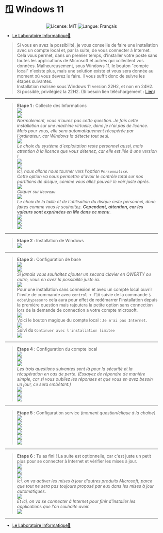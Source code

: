 # 🪟 **Windows 11**
<p align="center">
  <img src="https://img.shields.io/badge/License-MIT-blue.svg" alt="License: MIT" />
  <img src="https://img.shields.io/badge/langue-français-blue.svg" alt="Langue: Français" />
</p>

- [Le Laboratoire Informatique🔬](/Docs.md)

> Si vous en avez la possibilité, je vous conseille de faire une installation avec un compte local et, par la suite, de vous connecter à Internet. Cela vous permet, dans un premier temps, d’installer votre poste sans toutes les applications de Microsoft et autres qui collectent vos données. Malheureusement, sous Windows 11, le bouton "compte local" n'existe plus, mais une solution existe et vous sera donnée au moment où vous devrez le faire. Il vous suffit donc de suivre les étapes suivantes.       
Installation réalisée sous Windows 11 version 22H2, et non en 24H2. Si possible, privilégiez la 22H2. (Si besoin lien téléchargement : [Lien](https://lecrabeinfo.net/telecharger/windows-11-22h2-x64/))        

---

> **Etape 1** : Collecte des Informations       
![](/Ressources/Win11/1.png)        
![](/Ressources/Win11/2.png)        
> *Normalement, vous n'aurez pas cette question. Je fais cette installation sur une machine virtuelle, donc je n'ai pas de licence. Mais pour vous, elle sera automatiquement récupérée par l'ordinateur, car Windows la détecte tout seul.*        
![](/Ressources/Win11/3.png)        
> *Le choix du système d'exploitation reste personnel aussi, mais attention à la licence que vous détenez, car elle est liée à une version !*       
![](/Ressources/Win11/4.png)        
![](/Ressources/Win11/5.png)        
> *Ici, nous allons nous tourner vers l'option `Personnalisé`.      
Cette option va nous permettre d'avoir le contrôle total sur nos partitions de disque, comme vous allez pouvoir le voir juste après.*       
![](/Ressources/Win11/6.png)        
> *Cliquer sur `Nouveau`*       
![](/Ressources/Win11/7.png)        
> *Le choix de la taille et de l'utilisation du disque reste personnel, donc faites comme vous le souhaitez. **Cependant, attention, car les valeurs sont exprimées en Mo dans ce menu.***      
![](/Ressources/Win11/8.png)        
![](/Ressources/Win11/9.png)        
![](/Ressources/Win11/10.png)       

---

> **Etape 2** : Installation de Windows     
![](/Ressources/Win11/11.png)       

---

> **Etape 3** : Configuration de base       
![](/Ressources/Win11/12.png)       
![](/Ressources/Win11/13.png)       
> *Si jamais vous souhaitez ajouter un second clavier en QWERTY ou autre, vous en avez la possibilité juste ici.*       
![](/Ressources/Win11/14.png)       
>Pour une installation sans connexion et avec un compte local ouvrir l'invite de commande avec `control + F10` suivie de la commande `$ oobe\bypassnro` cela aura pour effet de redémarrer l'installation depuis la première question mais rajoutera la petite option sans connection lors de la demande de connection a votre compte microsoft.        
![](/Ressources/Win11/16.png)       
> Voici le bouton magique du compte local : `Je n'ai pas Internet.`     
![](/Ressources/Win11/17.png)       
> Suivi du `Continuer avec l'installation limitee`      
![](/Ressources/Win11/18.png)       

---

> **Etape 4** : Configuration du compte local       
![](/Ressources/Win11/19.png)       
![](/Ressources/Win11/20.png)       
![](/Ressources/Win11/21.png)       
> *Les trois questions suivantes sont là pour la sécurité et la récupération en cas de perte. (Essayez de répondre de manière simple, car si vous oubliez les réponses et que vous en avez besoin un jour, ce sera embêtant.)*      
![](/Ressources/Win11/22.png)       
![](/Ressources/Win11/23.png)       
![](/Ressources/Win11/24.png)       

---

> **Etape 5** : Configuration service *(moment question/clique à la chaîne)*        
![](/Ressources/Win11/25.png)       
![](/Ressources/Win11/26.png)       
![](/Ressources/Win11/27.png)       
![](/Ressources/Win11/28.png)       
![](/Ressources/Win11/29.png)       
![](/Ressources/Win11/30.png)       

---

> **Etape 6** : Tu as fini ! La suite est optionnelle, car c'est juste un petit plus pour se connecter à Internet et vérifier les mises à jour.     
![](/Ressources/Win11/31.png)       
![](/Ressources/Win11/32.png)       
![](/Ressources/Win11/33.png)       
> *Ici, on va activer les mises à jour d'autres produits Microsoft, parce que tout ne sera pas toujours proposé par eux dans les mises à jour automatiques.*        
![](/Ressources/Win11/34.png)       
> *Et ici, on va se connecter à Internet pour finir d'installer les applications que l'on souhaite avoir.*          
![](/Ressources/Win11/35.png)       

---
- [Le Laboratoire Informatique🔬](/Docs.md)
